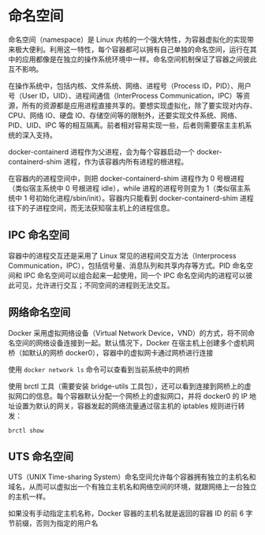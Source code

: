 # 命名空间

命名空间（namespace）是 Linux 内核的一个强大特性，为容器虚拟化的实现带来极大便利。利用这一特性，每个容器都可以拥有自己单独的命名空间，运行在其中的应用都像是在独立的操作系统环境中一样。命名空间机制保证了容器之间彼此互不影响。

在操作系统中，包括内核、文件系统、网络、进程号（Process ID，PID）、用户号（User ID，UID）、进程间通信（InterProcess Communication，IPC）等资源，所有的资源都是应用进程直接共享的。要想实现虚拟化，除了要实现对内存、CPU、网络 IO、硬盘 IO、存储空间等的限制外，还要实现文件系统、网络、PID、UID、IPC 等的相互隔离。前者相对容易实现一些，后者则需要宿主主机系统的深入支持。

docker-containerd 进程作为父进程，会为每个容器启动一个 docker-containerd-shim 进程，作为该容器内所有进程的根进程。

在容器内的进程空间中，则把 docker-containerd-shim 进程作为 0 号根进程（类似宿主系统中 0 号根进程 idle），while 进程的进程号则变为 1（类似宿主系统中 1 号初始化进程/sbin/init）。容器内只能看到 docker-containerd-shim 进程往下的子进程空间，而无法获知宿主机上的进程信息。

## IPC 命名空间

容器中的进程交互还是采用了 Linux 常见的进程间交互方法（Interprocess Communication，IPC），包括信号量、消息队列和共享内存等方式。PID 命名空间和 IPC 命名空间可以组合起来一起使用，同一个 IPC 命名空间内的进程可以彼此可见，允许进行交互；不同空间的进程则无法交互。

## 网络命名空间

Docker 采用虚拟网络设备（Virtual Network Device，VND）的方式，将不同命名空间的网络设备连接到一起。默认情况下，Docker 在宿主机上创建多个虚机网桥（如默认的网桥 docker0），容器中的虚拟网卡通过网桥进行连接

使用 `docker network ls` 命令可以查看到当前系统中的网桥

使用 brctl 工具（需要安装 bridge-utils 工具包），还可以看到连接到网桥上的虚拟网口的信息。每个容器默认分配一个网桥上的虚拟网口，并将 docker0 的 IP 地址设置为默认的网关，容器发起的网络流量通过宿主机的 iptables 规则进行转发：

`brctl show`

## UTS 命名空间

UTS（UNIX Time-sharing System）命名空间允许每个容器拥有独立的主机名和域名，从而可以虚拟出一个有独立主机名和网络空间的环境，就跟网络上一台独立的主机一样。

如果没有手动指定主机名称，Docker 容器的主机名就是返回的容器 ID 的前 6 字节前缀，否则为指定的用户名
